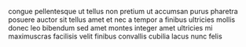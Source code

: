 congue pellentesque ut tellus non pretium ut accumsan purus pharetra posuere
auctor sit tellus amet et nec a tempor a finibus ultricies mollis donec leo
bibendum sed amet montes integer amet ultricies mi maximuscras facilisis velit
finibus convallis cubilia lacus nunc felis